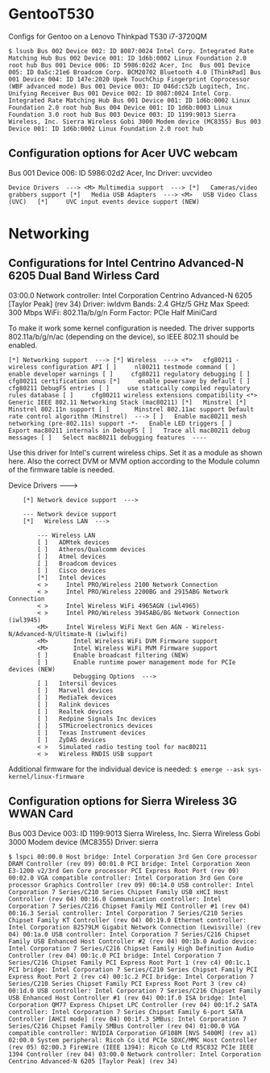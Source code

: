 # GentooT530
Configs for Gentoo on a Lenovo Thinkpad T530 i7-3720QM

`$ lsusb
Bus 002 Device 002: ID 8087:0024 Intel Corp. Integrated Rate Matching Hub
Bus 002 Device 001: ID 1d6b:0002 Linux Foundation 2.0 root hub
Bus 001 Device 006: ID 5986:02d2 Acer, Inc 
Bus 001 Device 005: ID 0a5c:21e6 Broadcom Corp. BCM20702 Bluetooth 4.0 [ThinkPad]
Bus 001 Device 004: ID 147e:2020 Upek TouchChip Fingerprint Coprocessor (WBF advanced mode)
Bus 001 Device 003: ID 046d:c52b Logitech, Inc. Unifying Receiver
Bus 001 Device 002: ID 8087:0024 Intel Corp. Integrated Rate Matching Hub
Bus 001 Device 001: ID 1d6b:0002 Linux Foundation 2.0 root hub
Bus 004 Device 001: ID 1d6b:0003 Linux Foundation 3.0 root hub
Bus 003 Device 003: ID 1199:9013 Sierra Wireless, Inc. Sierra Wireless Gobi 3000 Modem device (MC8355)
Bus 003 Device 001: ID 1d6b:0002 Linux Foundation 2.0 root hub`

## Configuration options for Acer UVC webcam
Bus 001 Device 006: ID 5986:02d2 Acer, Inc
Driver: uvcvideo

`Device Drivers  --->
 <M> Multimedia support  --->
  [*]   Cameras/video grabbers support
  [*]   Media USB Adapters  --->
   <M>   USB Video Class (UVC)  
   [*]     UVC input events device support (NEW) `



# Networking

## Configurations for Intel Centrino Advanced-N 6205 Dual Band Wirless Card
03:00.0 Network controller: Intel Corporation Centrino Advanced-N 6205 [Taylor Peak] (rev 34)
Driver: iwldvm
Bands: 2.4 GHz/5 GHz
Max Speed: 300 Mbps
WiFi: 802.11a/b/g/n
Form Factor: PCIe Half MiniCard

To make it work some kernel configuration is needed. The driver supports 802.11a/b/g/n/ac (depending on the device), so IEEE 802.11 should be enabled. 

`[*] Networking support  --->
    [*] Wireless  --->
        <*>   cfg80211 - wireless configuration API
        [ ]     nl80211 testmode command
        [ ]     enable developer warnings
        [ ]     cfg80211 regulatory debugging
        [ ]     cfg80211 certification onus
        [*]     enable powersave by default
        [ ]     cfg80211 DebugFS entries
        [ ]     use statically compiled regulatory rules database
        [ ]     cfg80211 wireless extensions compatibility
        <*>   Generic IEEE 802.11 Networking Stack (mac80211)
        [*]   Minstrel
        [*]     Minstrel 802.11n support
        [ ]       Minstrel 802.11ac support
              Default rate control algorithm (Minstrel)  --->
        [ ]   Enable mac80211 mesh networking (pre-802.11s) support
        -*-   Enable LED triggers
        [ ]   Export mac80211 internals in DebugFS
        [ ]   Trace all mac80211 debug messages
        [ ]   Select mac80211 debugging features  ----`

Use this driver for Intel's current wireless chips. Set it as a module <M> as shown here. Also the correct DVM or MVM option according to the Module column of the firmware table is needed. 

Device Drivers  --->
 
        [*] Network device support  --->
 
        --- Network device support
        [*]   Wireless LAN  --->
 
            --- Wireless LAN
            [ ]   ADMtek devices
            [ ]   Atheros/Qualcomm devices
            [ ]   Atmel devices
            [ ]   Broadcom devices
            [ ]   Cisco devices
            [*]   Intel devices
            < >     Intel PRO/Wireless 2100 Network Connection
            < >     Intel PRO/Wireless 2200BG and 2915ABG Network Connection
            < >     Intel Wireless WiFi 4965AGN (iwl4965)
            < >     Intel PRO/Wireless 3945ABG/BG Network Connection (iwl3945)
            <M>     Intel Wireless WiFi Next Gen AGN - Wireless-N/Advanced-N/Ultimate-N (iwlwifi)
            <M>       Intel Wireless WiFi DVM Firmware support
            <M>       Intel Wireless WiFi MVM Firmware support
            [ ]       Enable broadcast filtering (NEW)
            [ ]       Enable runtime power management mode for PCIe devices (NEW)
                      Debugging Options  --->
            [ ]   Intersil devices
            [ ]   Marvell devices
            [ ]   MediaTek devices
            [ ]   Ralink devices
            [ ]   Realtek devices
            [ ]   Redpine Signals Inc devices
            [ ]   STMicroelectronics devices
            [ ]   Texas Instrument devices
            [ ]   ZyDAS devices
            < >   Simulated radio testing tool for mac80211
            < >   Wireless RNDIS USB support
            
Additional firmware for the individual device is needed:
`$ emerge --ask sys-kernel/linux-firmware`

## Configuration options for Sierra Wireless 3G WWAN Card
Bus 003 Device 003: ID 1199:9013 Sierra Wireless, Inc. Sierra Wireless Gobi 3000 Modem device (MC8355)
Driver: sierra

`$ lspci
00:00.0 Host bridge: Intel Corporation 3rd Gen Core processor DRAM Controller (rev 09)
00:01.0 PCI bridge: Intel Corporation Xeon E3-1200 v2/3rd Gen Core processor PCI Express Root Port (rev 09)
00:02.0 VGA compatible controller: Intel Corporation 3rd Gen Core processor Graphics Controller (rev 09)
00:14.0 USB controller: Intel Corporation 7 Series/C210 Series Chipset Family USB xHCI Host Controller (rev 04)
00:16.0 Communication controller: Intel Corporation 7 Series/C216 Chipset Family MEI Controller #1 (rev 04)
00:16.3 Serial controller: Intel Corporation 7 Series/C210 Series Chipset Family KT Controller (rev 04)
00:19.0 Ethernet controller: Intel Corporation 82579LM Gigabit Network Connection (Lewisville) (rev 04)
00:1a.0 USB controller: Intel Corporation 7 Series/C216 Chipset Family USB Enhanced Host Controller #2 (rev 04)
00:1b.0 Audio device: Intel Corporation 7 Series/C216 Chipset Family High Definition Audio Controller (rev 04)
00:1c.0 PCI bridge: Intel Corporation 7 Series/C216 Chipset Family PCI Express Root Port 1 (rev c4)
00:1c.1 PCI bridge: Intel Corporation 7 Series/C210 Series Chipset Family PCI Express Root Port 2 (rev c4)
00:1c.2 PCI bridge: Intel Corporation 7 Series/C210 Series Chipset Family PCI Express Root Port 3 (rev c4)
00:1d.0 USB controller: Intel Corporation 7 Series/C216 Chipset Family USB Enhanced Host Controller #1 (rev 04)
00:1f.0 ISA bridge: Intel Corporation QM77 Express Chipset LPC Controller (rev 04)
00:1f.2 SATA controller: Intel Corporation 7 Series Chipset Family 6-port SATA Controller [AHCI mode] (rev 04)
00:1f.3 SMBus: Intel Corporation 7 Series/C216 Chipset Family SMBus Controller (rev 04)
01:00.0 VGA compatible controller: NVIDIA Corporation GF108M [NVS 5400M] (rev a1)
02:00.0 System peripheral: Ricoh Co Ltd PCIe SDXC/MMC Host Controller (rev 05)
02:00.3 FireWire (IEEE 1394): Ricoh Co Ltd R5C832 PCIe IEEE 1394 Controller (rev 04)
03:00.0 Network controller: Intel Corporation Centrino Advanced-N 6205 [Taylor Peak] (rev 34)`
